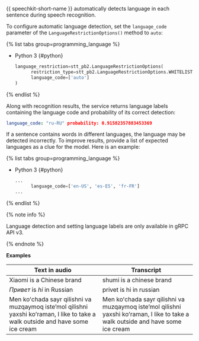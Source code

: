 {{ speechkit-short-name }} automatically detects language in each sentence during speech recognition.

To configure automatic language detection, set the `language_code` parameter of the `LanguageRestrictionOptions()` method to `auto`:

{% list tabs group=programming_language %}

- Python 3 {#python}

  ```python
  language_restriction=stt_pb2.LanguageRestrictionOptions(
        restriction_type=stt_pb2.LanguageRestrictionOptions.WHITELIST,
        language_code=['auto']
  )
  ```

{% endlist %}

Along with recognition results, the service returns language labels containing the language code and probability of its correct detection:

```yaml
language_code: "ru-RU" probability: 0.91582357883453369
```

If a sentence contains words in different languages, the language may be detected incorrectly. To improve results, provide a list of expected languages as a clue for the model. Here is an example:

{% list tabs group=programming_language %}

- Python 3 {#python}

  ```python
  ...
        language_code=['en-US', 'es-ES', 'fr-FR']
  ...
  ```

{% endlist %}

{% note info %}

Language detection and setting language labels are only available in gRPC API v3.

{% endnote %}

**Examples**

**Text in audio** | **Transcript**
--- | ---
Xiaomi is a Chinese brand | shumi is a chinese brand
_Привет_ is _hi_ in Russian | privet is hi in russian
Men koʻchada sayr qilishni va muzqaymoq isteʼmol qilishni yaxshi koʻraman, I like to take a walk outside and have some ice cream | Men koʻchada sayr qilishni va muzqaymoq isteʼmol qilishni yaxshi koʻraman, I like to take a walk outside and have some ice cream